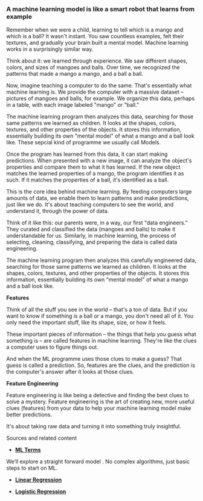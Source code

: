 ### A machine learning model is like a smart robot that learns from example
Remember when we were a child, learning to tell which is a mango and which is a ball?
 It wasn't instant. You saw countless examples, felt their textures, and gradually your brain built a mental model. Machine learning works in a surprisingly similar way.

Think about it: we learned through experience. We saw different shapes, colors, and sizes of mangoes and balls. Over time, we recognized the patterns that made a mango a mango, and a ball a ball.

Now, imagine teaching a computer to do the same. That's essentially what machine learning is. We provide the computer with a massive dataset – pictures of mangoes and balls, for example. We organize this data, perhaps in a table, with each image labeled "mango" or "ball."

The machine learning program then analyzes this data, searching for those same patterns we learned as children. It looks at the shapes, colors, textures, and other properties of the objects. It stores this information, essentially building its own "mental model" of what a mango and a ball look like. These sepcial kind of programme we usually call Models.

Once the program has learned from this data, it can start making predictions. When presented with a new image, it can analyze the object's properties and compare them to what it has learned. If the new object matches the learned properties of a mango, the program identifies it as such. If it matches the properties of a ball, it's identified as a ball.

This is the core idea behind machine learning. By feeding computers large amounts of data, we enable them to learn patterns and make predictions, just like we do. It's about teaching computers to see the world, and understand it, through the power of data.

Think of it like this: our parents were, in a way, our first "data engineers." They curated and classified the data (mangoes and balls) to make it understandable for us. Similarly, in machine learning, the process of selecting, cleaning, classifying, and preparing the data is called data engineering.

The machine learning program then analyzes this carefully engineered data, searching for those same patterns we learned as children. It looks at the shapes, colors, textures, and other properties of the objects. It stores this information, essentially building its own "mental model" of what a mango and a ball look like.

**Features**

Think of all the stuff you see in the world – that's a ton of data. But if you want to know if something is a ball or a mango, you don't need all of it. You only need the important stuff, like its shape, size, or how it feels.

These important pieces of information – the things that help you guess what something is – are called features in machine learning. They're like the clues a computer uses to figure things out.

And when the ML programme uses those clues to make a guess? That guess is called a prediction. So, features are the clues, and the prediction is the computer's answer after it looks at those clues.

**Feature Engineering**

Feature engineering is like being a detective and finding the best clues to solve a mystery.
Feature engineering is the art of creating new, more useful clues (features) from your data to help your machine learning model make better predictions.

 It's about taking raw data and turning it into something truly insightful.   


Sources and related content


* **[ML Terms](Terms_reffers_in_ML.md)**
  
We’ll explore a straight forward model . No complex algorithms, just basic steps to start on ML.
* **[Linear Regression](Linear_regression.md)**

* **[Logistic Regression](Logistic_regression.md)**


